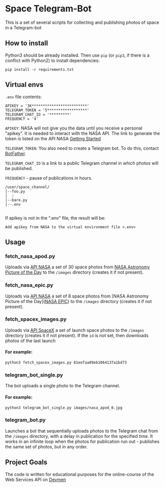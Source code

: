# Space Telegram-Bot

This is a set of several scripts for collecting and publishing photos of space in a Telegram-bot

## How to install

Python3 should be already installed. 
Then use `pip` (or `pip3`, if there is a conflict with Python2) to install dependencies:
```
pip install -r requirements.txt
```
## Virtual envs

`.env` file contents:

```
APIKEY = '3K*************************'
TELEGRAM_TOKEN = '5******************'
TELEGRAM_CHAT_ID = '*********'
FRIQUENCY = '4'
```
`APIKEY`: NASA will not give you the data until you receive a personal "apikey". It is needed to interact with the NASA API. The link to generate the token is listed on the API NASA [Getting Started](https://api.nasa.gov/)

`TELEGRAM_TOKEN`: You also need to create a Telegram bot. To do this, contact [BotFather](https://telegram.me/BotFather).

`TELEGRAM_CHAT_ID` is a link to a public Telegram channel in which photos will be published.

`FRIQUENCY` - pause of publications in hours.

```
/user/space_channel/
|--foo.py
|  :
|--bare.py
|--.env


```
If apikey is not in the ".env" file, the result will be:
```
Add apikey from NASA to the virtual environment file <.env>
```
## Usage

### fetch_nasa_apod.py

Uploads via [API NASA](https://api.nasa.gov/) a set of 30 space photos from [NASA Astronomy Picture of the Day](https://apod.nasa.gov/apod/astropix.html/) to the `/images` directory (creates it if not present).

### fetch_nasa_epic.py

Uploads via [API NASA](https://api.nasa.gov) a set of 8 space photos from [NASA Astronomy Picture of the Day]([NASA EPIC](https://epic.gsfc.nasa.gov/)) to the `/images` directory (creates it if not present).

### fetch_spacex_images.py

Uploads via [API SpaceX](https://github.com/r-spacex/SpaceX-API) a set of launch space photos to the `/images` directory (creates it if not present). If the `id` is not set, then downloads photos of the last launch

#### For example:
```
python3 fetch_spacex_images.py 61eefaa89eb1064137a1bd73
```
### telegram_bot_single.py

The bot uploads a single photo to the Telegram channel.

#### For example:
```
python3 telegram_bot_single.py images/nasa_apod_0.jpg
```

### telegram_bot.py

Launches a bot that sequentially uploads photos to the Telegram chat from the `/images` directory, with a delay in publication for the specified time. It works in an infinite loop when the photos for publication run out - publishes the same set of photos, but in any order.

## Project Goals

The code is written for educational purposes for the online-course of the Web Services API on [Devmen](https://dvmn.org/)